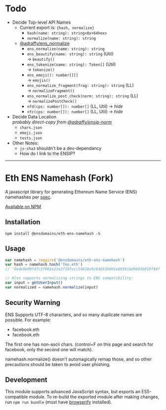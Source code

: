# Todo

* Decide Top-level API Names
	* Current export is: `{hash, normalize}`
		* `hash(name: string): string<0x+64hex>`
		* `normalize(name: string): string`
	* [@adraffy/ens_normalize](https://github.com/adraffy/eth-ens-namehash)
		* `ens_normalize(name: string): string`
		* `ens_beautify(name: string): string` (Util)  
			&rarr; `beautify()`
		* `ens_tokenize(name: string): Token[]` (Util)  
		&rarr; `tokenize()`
		* `ens_emoji(): number[][]`  
		&rarr; `emojis()`
		* `ens_normalize_fragment(frag: string): string` (LL)  
		&rarr; `normalizeFragment()`
		* `ens_normalize_post_check(norm: string): string` (LL)  
		 &rarr; `normalizePostCheck()`
		* `nfd(cps: number[]): number[]` (LL, Util) &rarr; *hide*
		* `nfc(cps: number[]): number[]` (LL, Util) &rarr; *hide*
* Decide Data Location  
*probably direct-copy from [@adraffy/ensip-norm](https://github.com/adraffy/ensip-norm)*
	* `chars.json`
	* `emoji.json`
	* `tests.json`
* Other Notes:
	* `js-sha3` shouldn't be a dev-dependancy
	* How do I link to the ENSIP?	


---

# Eth ENS Namehash (Fork)

A javascript library for generating Ethereum Name Service (ENS) namehashes per [spec](https://github.com/ethereum/EIPs/issues/137).

[Available on NPM](https://www.npmjs.com/package/@ensdomains/eth-ens-namehash)

## Installation

`npm install @ensdomains/eth-ens-namehash -S`

## Usage

```javascript
var namehash = require('@ensdomains/eth-ens-namehash')
var hash = namehash.hash('foo.eth')
// '0xde9b09fd7c5f901e23a3f19fecc54828e9c848539801e86591bd9801b019f84f'

// Also supports normalizing strings to ENS compatibility:
var input = getUserInput()
var normalized = namehash.normalize(input)
```

## Security Warning

ENS Supports UTF-8 characters, and so many duplicate names are possible. For example:

- faceboоk.eth
- facebook.eth

The first one has non-ascii chars. (control+F on this page and search for facebook, only the second one will match).

namehash.normalize() doesn't automagically remap those, and so other precautions should be taken to avoid user phishing.

## Development

This module supports advanced JavaScript syntax, but exports an ES5-compatible module. To re-build the exported module after making changes, run `npm run bundle` (must have [browserify](http://browserify.org/) installed).

